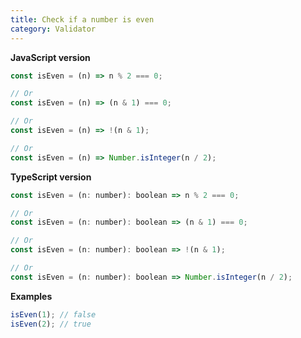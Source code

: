 ```yaml
---
title: Check if a number is even
category: Validator
---
```


**JavaScript version**

```js
const isEven = (n) => n % 2 === 0;

// Or
const isEven = (n) => (n & 1) === 0;

// Or
const isEven = (n) => !(n & 1);

// Or
const isEven = (n) => Number.isInteger(n / 2);
```

**TypeScript version**

```js
const isEven = (n: number): boolean => n % 2 === 0;

// Or
const isEven = (n: number): boolean => (n & 1) === 0;

// Or
const isEven = (n: number): boolean => !(n & 1);

// Or
const isEven = (n: number): boolean => Number.isInteger(n / 2);
```

**Examples**

```js
isEven(1); // false
isEven(2); // true
```
